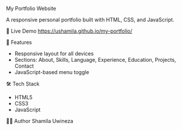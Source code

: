 My Portfolio Website

A responsive personal portfolio built with HTML, CSS, and JavaScript.

🔗 Live Demo
https://ushamila.github.io/my-portfolio/

📁 Features
- Responsive layout for all devices
- Sections: About, Skills, Language, Experience, Education, Projects, Contact
- JavaScript-based menu toggle

🛠️ Tech Stack
- HTML5
- CSS3
- JavaScript

👩🏽 Author
Shamila Uwineza
